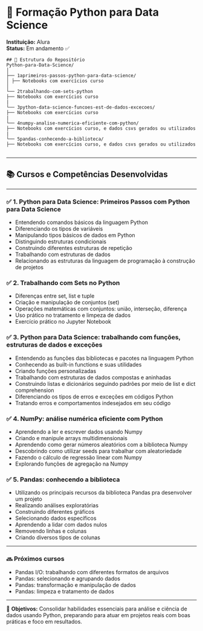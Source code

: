 # 🐍 Formação Python para Data Science  
**Instituição:** Alura  
**Status:** Em andamento ✅  

```
## 📂 Estrutura do Repositório
Python-para-Data-Science/
│
├── 1aprimeiros-passos-python-para-data-science/
│ ├── Notebooks com exercícios curso
│
└── 2trabalhando-com-sets-python
├── Notebooks com exercícios curso
|
└── 3python-data-science-funcoes-est-de-dados-excecoes/
├── Notebooks com exercícios curso
|
└── 4numpy-analise-numerica-eficiente-com-python/
├── Notebooks com exercícios curso, e dados csvs gerados ou utilizados
|
└── 5pandas-conhecendo-a-biblioteca/
├── Notebooks com exercícios curso, e dados csvs gerados ou utilizados


```
---

## 📚 Cursos e Competências Desenvolvidas  

---

### ✅ 1. Python para Data Science: Primeiros Passos com Python para Data Science

- Entendendo comandos básicos da linguagem Python
- Diferenciando os tipos de variáveis
- Manipulando tipos básicos de dados em Python
- Distinguindo estruturas condicionais
- Construindo diferentes estruturas de repetição
- Trabalhando com estruturas de dados
- Relacionando as estruturas da linguagem de programação à construção de projetos

### ✅ 2. Trabalhando com Sets no Python

- Diferenças entre set, list e tuple
- Criação e manipulação de conjuntos (set)
- Operações matemáticas com conjuntos: união, interseção, diferença
- Uso prático no tratamento e limpeza de dados
- Exercício prático no Jupyter Notebook

### ✅ 3. Python para Data Science: trabalhando com funções, estruturas de dados e exceções

- Entendendo as funções das bibliotecas e pacotes na linguagem Python
- Conhecendo as built-in functions e suas utilidades
- Criando funções personalizadas
- Trabalhando com estruturas de dados compostas e aninhadas
- Construindo listas e dicionários seguindo padrões por meio de list e dict comprehension
- Diferenciando os tipos de erros e exceções em códigos Python
- Tratando erros e comportamentos indesejados em seu código

### ✅ 4. NumPy: análise numérica eficiente com Python

- Aprendendo a ler e escrever dados usando Numpy
- Criando e manipule arrays multidimensionais
- Aprendendo como gerar números aleatórios com a biblioteca Numpy
- Descobrindo como utilizar seeds para trabalhar com aleatoriedade
- Fazendo o cálculo de regressão linear com Numpy
- Explorando funções de agregação na Numpy

### ✅ 5. Pandas: conhecendo a biblioteca

- Utilizando os principais recursos da biblioteca Pandas pra desenvolver um projeto
- Realizando análises exploratórias
- Construindo diferentes gráficos
- Selecionando dados específicos
- Aprendendo a lidar com dados nulos
- Removendo linhas e colunas
- Criando diversos tipos de colunas

---

### 🔜 Próximos cursos  
- Pandas I/O: trabalhando com diferentes formatos de arquivos
- Pandas: selecionando e agrupando dados
- Pandas: transformação e manipulação de dados
- Pandas: limpeza e tratamento de dados

---

📌 **Objetivos:** Consolidar habilidades essenciais para análise e ciência de dados usando Python, preparando para atuar em projetos reais com boas práticas e foco em resultados.  
